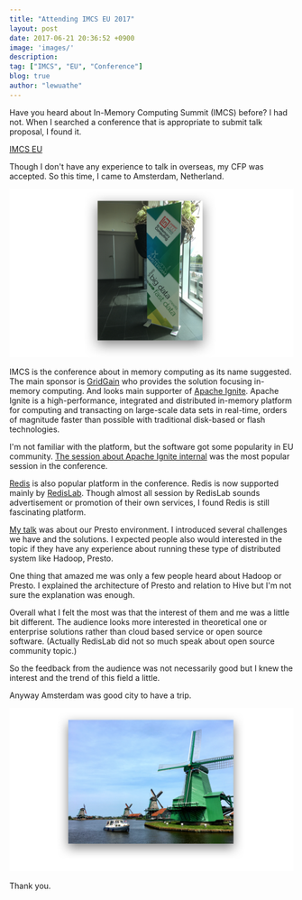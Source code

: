 ```yaml
---
title: "Attending IMCS EU 2017"
layout: post
date: 2017-06-21 20:36:52 +0900
image: 'images/'
description:
tag: ["IMCS", "EU", "Conference"]
blog: true
author: "lewuathe"
---
```


Have you heard about In-Memory Computing Summit (IMCS) before? I had not.
When I searched a conference that is appropriate to submit talk proposal, I found it.

[IMCS EU](https://imcsummit.org/eu/)

Though I don't have any experience to talk in overseas, my CFP was accepted. So this time, I came to Amsterdam, Netherland.

![IMCS Board](images/posts/2017-06-21-attending-imcs-eu-2017/imcs_board.png)

IMCS is the conference about in memory computing as its name suggested. The main sponsor is [GridGain](https://www.gridgain.com/) who provides the solution focusing in-memory computing. And looks main supporter of [Apache Ignite](https://ignite.apache.org/). Apache Ignite is a high-performance, integrated and distributed in-memory platform for computing and transacting on large-scale data sets in real-time, orders of magnitude faster than possible with traditional disk-based or flash technologies.

I'm not familiar with the platform, but the software got some popularity in EU community. [The session about Apache Ignite internal](https://imcsummit.org/eu/sessions/apache-ignite-memory-centric-approach-durable-distributed-systems) was the most popular session in the conference.

[Redis](https://redis.io/) is also popular platform in the conference. Redis is now supported mainly by [RedisLab](https://redislabs.com/). Though almost all session by RedisLab sounds advertisement or promotion of their own services, I found Redis is still fascinating platform.

[My talk](https://imcsummit.org/eu/sessions/running-100-million-queries-reliably-memory-distributed-sql-engine) was about our Presto environment. I introduced several challenges we have and the solutions. I expected people also would interested in the topic if they have any experience about running these type of distributed system like Hadoop, Presto.

One thing that amazed me was only a few people heard about Hadoop or Presto. I explained the architecture of Presto and relation to Hive but I'm not sure the explanation was enough.

Overall what I felt the most was that the interest of them and me was a little bit different. The audience looks more interested in theoretical one or enterprise solutions rather than cloud based service or open source software. (Actually RedisLab did not so much speak about open source community topic.)

So the feedback from the audience was not necessarily good but I knew the interest and the trend of this field a little.

Anyway Amsterdam was good city to have a trip.

![zaans-schans](images/posts/2017-06-21-attending-imcs-eu-2017/zaans-schans.png)

Thank you.
